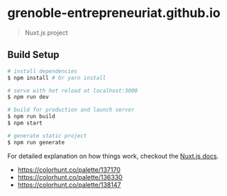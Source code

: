# grenoble-entrepreneuriat.github.io

> Nuxt.js project

## Build Setup

```bash
# install dependencies
$ npm install # Or yarn install

# serve with hot reload at localhost:3000
$ npm run dev

# build for production and launch server
$ npm run build
$ npm start

# generate static project
$ npm run generate
```

For detailed explanation on how things work, checkout the [Nuxt.js docs](https://github.com/nuxt/nuxt.js).

- https://colorhunt.co/palette/137170
- https://colorhunt.co/palette/136330
- https://colorhunt.co/palette/138147
